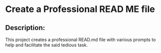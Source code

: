 # Create a Professional READ ME file

## Description:

This project creates a professional READ.md file with various prompts to help and facilitate the said tedious task.

